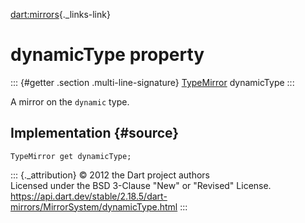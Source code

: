 [dart:mirrors](../../dart-mirrors/dart-mirrors-library){._links-link}

dynamicType property
====================

::: {#getter .section .multi-line-signature}
[TypeMirror](../typemirror-class) dynamicType
:::

A mirror on the `dynamic` type.

Implementation {#source}
--------------

``` {.language-dart data-language="dart"}
TypeMirror get dynamicType;
```

::: {._attribution}
© 2012 the Dart project authors\
Licensed under the BSD 3-Clause \"New\" or \"Revised\" License.\
<https://api.dart.dev/stable/2.18.5/dart-mirrors/MirrorSystem/dynamicType.html>
:::
